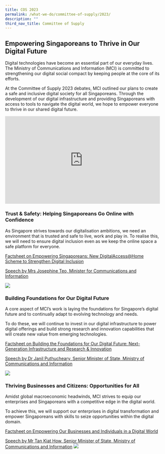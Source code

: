 ```yaml
---
title: COS 2023
permalink: /what-we-do/committee-of-supply/2023/
description: ""
third_nav_title: Committee of Supply
---
```

## Empowering Singaporeans to Thrive in Our Digital Future

Digital technologies have become an essential part of our everyday lives. The Ministry of Communications and Information (MCI) is committed to strengthening our digital social compact by keeping people at the core of its efforts.

At the Committee of Supply 2023 debates, MCI outlined our plans to create a safe and inclusive digital society for all Singaporeans. Through the development of our digital infrastructure and providing Singaporeans with access to tools to navigate the digital world, we hope to empower everyone to thrive in our shared digital future.

<div style="position:relative;padding-top:56.25%;"> <iframe style="position:absolute;top:0;left:0;width:100%;height:100%;" align="center" allowfullscreen="" allow="accelerometer; autoplay; clipboard-write; encrypted-media; gyroscope; picture-in-picture" frameborder="0" title="YouTube video player" src="https://www.youtube.com/embed/ZSx34s51h88" height="315" width="560"></iframe> </div>

### Trust &amp; Safety: Helping Singaporeans Go Online with Confidence

As Singapore strives towards our digitalisation ambitions, we need an environment that is trusted and safe to live, work and play in. To realise this, we will need to ensure digital inclusion even as we keep the online space a safe platform for everyone.

[Factsheet on Empowering Singaporeans: New DigitalAccess@Home Scheme to Strengthen Digital Inclusion](/media-centre/press-releases/empowering-singaporeans-new-digitalaccessathome-scheme/)

[Speech by Mrs Josephine Teo, Minister for Communications and Information](/media-centre/speeches/speech-by-minister-josephine-at-the-mci-cos-2023-debate/)

![](/images/COS2023/empowering%20singaporeans.png)

### Building Foundations for Our Digital Future

A core aspect of MCI’s work is laying the foundations for Singapore’s digital future and to continually adapt to evolving technology and needs.

To do these, we will continue to invest in our digital infrastructure to power digital offerings and build strong research and innovation capabilities that will create new value from emerging technologies.

[Factsheet on Building the Foundations for Our Digital Future: Next-Generation Infrastructure and Research &amp; Innovation](/media-centre/press-releases/building-the-foundations-for-our-digital-future/)

[Speech by Dr Janil Puthucheary, Senior Minister of State, Ministry of Communications and Information](/media-centre/speeches/speech-by-sms-janil-pithucheary-at-mci-cos-2023/)

![](/images/COS2023/expanding%20possibilities.png)

### Thriving Businesses and Citizens: Opportunities for All

Amidst global macroeconomic headwinds, MCI strives to equip our enterprises and Singaporeans with a competitive edge in the digital world.&nbsp;

To achieve this, we will support our enterprises in digital transformation and empower Singaporeans with skills to seize opportunities within the digital domain.&nbsp;

[Factsheet on Empowering Our Businesses and Individuals in a Digital World](/media-centre/press-releases/empowering-our-businesses-and-individuals-in-a-digital-world/)

[Speech by Mr Tan Kiat How, Senior Minister of State, Ministry of Communications and Information](/media-centre/speeches/speech-by-sms-tan-kiat-how-at-mci-cos-2023/)
![](/images/COS2023/embracing%20our%20potential.png)